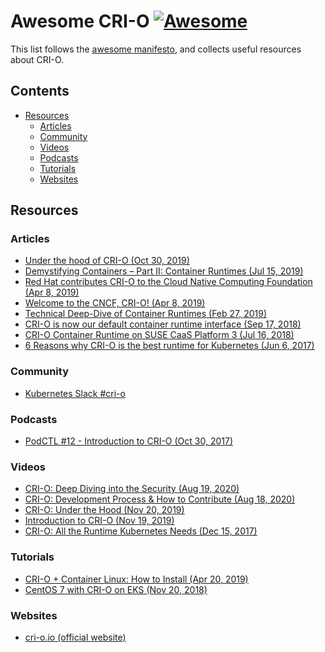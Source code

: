 # Awesome CRI-O [![Awesome](https://awesome.re/badge.svg)](https://awesome.re)

This list follows the [awesome
manifesto](https://github.com/sindresorhus/awesome/blob/master/awesome.md), and
collects useful resources about CRI-O.

## Contents

- [Resources](#resources)
  - [Articles](#articles)
  - [Community](#community)
  - [Videos](#videos)
  - [Podcasts](#podcasts)
  - [Tutorials](#tutorials)
  - [Websites](#websites)

## Resources

### Articles

- [Under the hood of CRI-O (Oct 30, 2019)](https://vmblog.com/archive/2019/10/30/under-the-hood-of-cri-o-kubernetes-container-runtime.aspx)
- [Demystifying Containers – Part II: Container Runtimes (Jul 15, 2019)](https://www.cncf.io/blog/2019/07/15/demystifying-containers-part-ii-container-runtimes)
- [Red Hat contributes CRI-O to the Cloud Native Computing Foundation (Apr 8, 2019)](https://www.redhat.com/en/blog/red-hat-contributes-cri-o-cloud-native-computing-foundation)
- [Welcome to the CNCF, CRI-O! (Apr 8, 2019)](https://www.suse.com/c/welcome-to-the-cncf-cri-o)
- [Technical Deep-Dive of Container Runtimes (Feb 27, 2019)](https://www.suse.com/c/technical-deep-dive-of-container-runtimes)
- [CRI-O is now our default container runtime interface (Sep 17, 2018)](https://kubic.opensuse.org/blog/2018-09-17-crio-default)
- [CRI-O Container Runtime on SUSE CaaS Platform 3 (Jul 16, 2018)](https://www.suse.com/c/cri-o-container-runtime-on-suse-caas-platform-3)
- [6 Reasons why CRI-O is the best runtime for Kubernetes (Jun 6, 2017)](https://www.projectatomic.io/blog/2017/06/6-reasons-why-cri-o-is-the-best-runtime-for-kubernetes)

### Community

- [Kubernetes Slack #cri-o](https://slack.com/app_redirect?channel=CAZH62UR1)

### Podcasts

- [PodCTL #12 - Introduction to CRI-O (Oct 30, 2017)](https://podctl.buzzsprout.com/110399/585611-an-introduction-to-cri-o)

### Videos

- [CRI-O: Deep Diving into the Security (Aug 19, 2020)](https://youtu.be/RoiIx8mcECY)
- [CRI-O: Development Process & How to Contribute (Aug 18, 2020)](https://youtu.be/0MB5tUT4u3Q)
- [CRI-O: Under the Hood (Nov 20, 2019)](https://www.youtube.com/watch?v=3kz-pERV6Qg)
- [Introduction to CRI-O (Nov 19, 2019)](https://www.youtube.com/watch?v=V53nSS2mnsM)
- [CRI-O: All the Runtime Kubernetes Needs (Dec 15, 2017)](https://www.youtube.com/watch?v=NVa8xR4Eyj8)

### Tutorials

- [CRI-O + Container Linux: How to Install (Apr 20, 2019)](https://edenmal.moe/post/2018/CRI-O-Container-Linux-How-to-Install)
- [CentOS 7 with CRI-O on EKS (Nov 20, 2018)](https://medium.com/errnothxbye/centos-7-with-cri-o-on-eks-ae9684aff764)

### Websites

- [cri-o.io (official website)](https://cri-o.io/)
